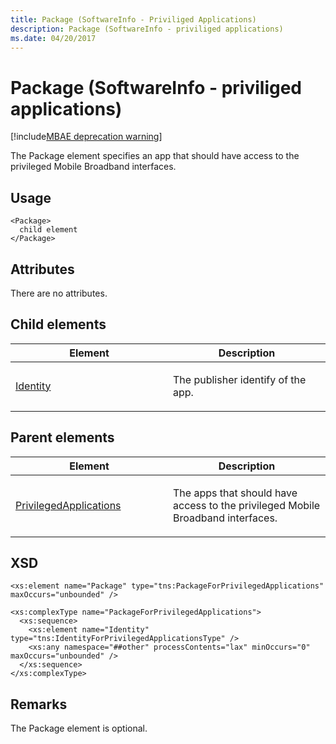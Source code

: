 ```yaml
---
title: Package (SoftwareInfo - Priviliged Applications)
description: Package (SoftwareInfo - priviliged applications)
ms.date: 04/20/2017
---
```


# Package (SoftwareInfo - priviliged applications)

[!include[MBAE deprecation warning](../includes/mbae-deprecation-warning.md)]

The Package element specifies an app that should have access to the privileged Mobile Broadband interfaces.

## <span id="Usage"></span><span id="usage"></span><span id="USAGE"></span>Usage


``` syntax
<Package>
  child element
</Package>
```

## <span id="Attributes"></span><span id="attributes"></span><span id="ATTRIBUTES"></span>Attributes


There are no attributes.

## <span id="Child_elements"></span><span id="child_elements"></span><span id="CHILD_ELEMENTS"></span>Child elements


<table>
<colgroup>
<col width="50%" />
<col width="50%" />
</colgroup>
<thead>
<tr class="header">
<th>Element</th>
<th>Description</th>
</tr>
</thead>
<tbody>
<tr class="odd">
<td><p><a href="identity-privapps.md" data-raw-source="[Identity](identity-privapps.md)">Identity</a></p></td>
<td><p>The publisher identify of the app.</p></td>
</tr>
</tbody>
</table>

 

## <span id="Parent_elements"></span><span id="parent_elements"></span><span id="PARENT_ELEMENTS"></span>Parent elements


<table>
<colgroup>
<col width="50%" />
<col width="50%" />
</colgroup>
<thead>
<tr class="header">
<th>Element</th>
<th>Description</th>
</tr>
</thead>
<tbody>
<tr class="odd">
<td><p><a href="privilegedapplications.md" data-raw-source="[PrivilegedApplications](privilegedapplications.md)">PrivilegedApplications</a></p></td>
<td><p>The apps that should have access to the privileged Mobile Broadband interfaces.</p></td>
</tr>
</tbody>
</table>

 

## <span id="XSD"></span><span id="xsd"></span>XSD


``` syntax
<xs:element name="Package" type="tns:PackageForPrivilegedApplications" maxOccurs="unbounded" />

<xs:complexType name="PackageForPrivilegedApplications">
  <xs:sequence>
    <xs:element name="Identity" type="tns:IdentityForPrivilegedApplicationsType" />
    <xs:any namespace="##other" processContents="lax" minOccurs="0" maxOccurs="unbounded" />
  </xs:sequence>
</xs:complexType>
```

## <span id="Remarks"></span><span id="remarks"></span><span id="REMARKS"></span>Remarks


The Package element is optional.

 

 





